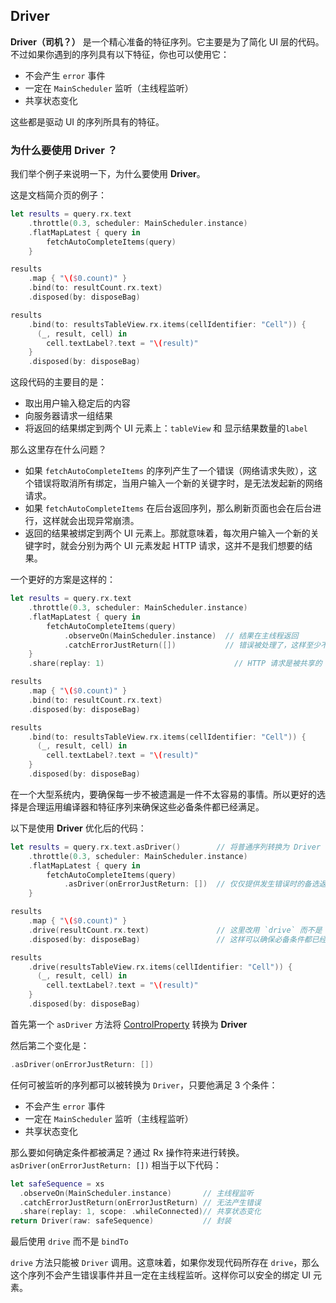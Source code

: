 ## Driver

**Driver（司机？）** 是一个精心准备的特征序列。它主要是为了简化 UI 层的代码。不过如果你遇到的序列具有以下特征，你也可以使用它：

* 不会产生 `error` 事件
* 一定在 `MainScheduler` 监听（主线程监听）
* 共享状态变化

这些都是驱动 UI 的序列所具有的特征。

### 为什么要使用 Driver ？

我们举个例子来说明一下，为什么要使用 **Driver**。

这是文档简介页的例子：

```swift
let results = query.rx.text
    .throttle(0.3, scheduler: MainScheduler.instance)
    .flatMapLatest { query in
        fetchAutoCompleteItems(query)
    }

results
    .map { "\($0.count)" }
    .bind(to: resultCount.rx.text)
    .disposed(by: disposeBag)

results
    .bind(to: resultsTableView.rx.items(cellIdentifier: "Cell")) {
      (_, result, cell) in
        cell.textLabel?.text = "\(result)"
    }
    .disposed(by: disposeBag)
```

这段代码的主要目的是：

* 取出用户输入稳定后的内容
* 向服务器请求一组结果
* 将返回的结果绑定到两个 UI 元素上：`tableView` 和 显示结果数量的`label`

那么这里存在什么问题？

* 如果 `fetchAutoCompleteItems` 的序列产生了一个错误（网络请求失败），这个错误将取消所有绑定，当用户输入一个新的关键字时，是无法发起新的网络请求。
* 如果 `fetchAutoCompleteItems` 在后台返回序列，那么刷新页面也会在后台进行，这样就会出现异常崩溃。
* 返回的结果被绑定到两个 UI 元素上。那就意味着，每次用户输入一个新的关键字时，就会分别为两个 UI 元素发起 HTTP 请求，这并不是我们想要的结果。

一个更好的方案是这样的：

```swift
let results = query.rx.text
    .throttle(0.3, scheduler: MainScheduler.instance)
    .flatMapLatest { query in
        fetchAutoCompleteItems(query)
            .observeOn(MainScheduler.instance)  // 结果在主线程返回
            .catchErrorJustReturn([])           // 错误被处理了，这样至少不会终止整个序列
    }
    .share(replay: 1)                             // HTTP 请求是被共享的

results
    .map { "\($0.count)" }
    .bind(to: resultCount.rx.text)
    .disposed(by: disposeBag)

results
    .bind(to: resultsTableView.rx.items(cellIdentifier: "Cell")) {
      (_, result, cell) in
        cell.textLabel?.text = "\(result)"
    }
    .disposed(by: disposeBag)
```

在一个大型系统内，要确保每一步不被遗漏是一件不太容易的事情。所以更好的选择是合理运用编译器和特征序列来确保这些必备条件都已经满足。

以下是使用 **Driver** 优化后的代码：

```swift
let results = query.rx.text.asDriver()        // 将普通序列转换为 Driver
    .throttle(0.3, scheduler: MainScheduler.instance)
    .flatMapLatest { query in
        fetchAutoCompleteItems(query)
            .asDriver(onErrorJustReturn: [])  // 仅仅提供发生错误时的备选返回值
    }

results
    .map { "\($0.count)" }
    .drive(resultCount.rx.text)               // 这里改用 `drive` 而不是 `bindTo`
    .disposed(by: disposeBag)                 // 这样可以确保必备条件都已经满足了

results
    .drive(resultsTableView.rx.items(cellIdentifier: "Cell")) {
      (_, result, cell) in
        cell.textLabel?.text = "\(result)"
    }
    .disposed(by: disposeBag)
```

首先第一个 `asDriver` 方法将 [ControlProperty](/content/rxswift_core/observable_and_observer/control_property.md) 转换为 **Driver**

然后第二个变化是：

```swift
.asDriver(onErrorJustReturn: [])
```

任何可被监听的序列都可以被转换为 `Driver`，只要他满足 3 个条件：

* 不会产生 `error` 事件
* 一定在 `MainScheduler` 监听（主线程监听）
* 共享状态变化

那么要如何确定条件都被满足？通过 Rx 操作符来进行转换。`asDriver(onErrorJustReturn: [])` 相当于以下代码：

```swift
let safeSequence = xs
  .observeOn(MainScheduler.instance)       // 主线程监听
  .catchErrorJustReturn(onErrorJustReturn) // 无法产生错误
  .share(replay: 1, scope: .whileConnected)// 共享状态变化
return Driver(raw: safeSequence)           // 封装
```

最后使用 `drive` 而不是 `bindTo`

`drive` 方法只能被 `Driver` 调用。这意味着，如果你发现代码所存在 `drive`，那么这个序列不会产生错误事件并且一定在主线程监听。这样你可以安全的绑定 UI 元素。
